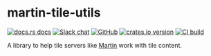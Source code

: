 # martin-tile-utils

[![docs.rs docs](https://docs.rs/martin-tile-utils/badge.svg)](https://docs.rs/martin-tile-utils)
[![Slack chat](https://img.shields.io/badge/Chat-on%20Slack-blueviolet)](https://slack.openstreetmap.us/)
[![GitHub](https://img.shields.io/badge/github-maplibre/martin-8da0cb?logo=github)](https://github.com/maplibre/martin)
[![crates.io version](https://img.shields.io/crates/v/martin-tile-utils.svg)](https://crates.io/crates/martin-tile-utils)
[![CI build](https://github.com/maplibre/martin/workflows/CI/badge.svg)](https://github.com/maplibre/martin-tile-utils/actions)

A library to help tile servers like [Martin](https://maplibre.org/martin) work with tile content.
